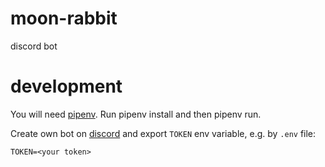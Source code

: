 # moon-rabbit
discord bot

# development

You will need [pipenv](https://pipenv.pypa.io/en/latest/). Run pipenv install and then pipenv run.

Create own bot on [discord](https://discord.com/developers/applications) and export `TOKEN` env variable, e.g. by `.env` file:

```
TOKEN=<your token>
```